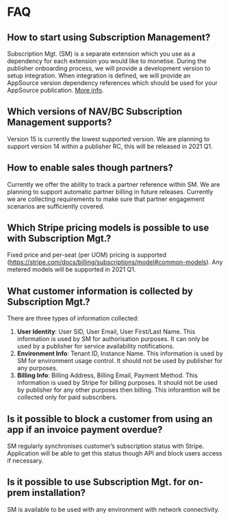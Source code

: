 # FAQ

## How to start using Subscription Management? 
Subscription Mgt. (SM) is a separate extension which you use as a dependency for each extension you would like to monetise. During the publisher onboarding process, we will provide a development version to setup integration. When integration is defined, we will provide an AppSource version dependency references which should be used for your AppSource publication. [More info](./GettingStarted.md).
## Which versions of NAV/BC Subscription Management supports? 
Version 15 is currently the lowest supported version. We are planning to support version 14 within a publisher RC, this will be released in 2021 Q1. 
## How to enable sales though partners? 
Currently we offer the ability to track a partner reference within SM. We are planning to support automatic partner billing in future releases. Currently we are collecting requirements to make sure that partner engagement scenarios are sufficiently covered. 
## Which Stripe pricing models is possible to use with Subscription Mgt.? 
Fixed price and per-seat (per UOM) pricing is supported (https://stripe.com/docs/billing/subscriptions/model#common-models). Any metered models will be supported in 2021 Q1. 
## What customer information is collected by Subscription Mgt.? 
There are three types of information collected: 
1.	**User Identity**: User SID, User Email, User First/Last Name. This information is used by SM for authorisation purposes. It can only be used by a publisher for service availability notifications. 
2.	**Environment Info**: Tenant ID, Instance Name. This information is used by SM for environment usage control. It should not be used by publisher for any purposes. 
3.	**Billing Info**: Billing Address, Billing Email, Payment Method. This information is used by Stripe for billing purposes. It should not be used by publisher for any other purposes then billing. This inforamtion will be collected only for paid subscribers.
## Is it possible to block a customer from using an app if an invoice payment overdue? 
SM regularly synchronises customer’s subscription status with Stripe. Application will be able to get this status though API and block users access if necessary. 
## Is it possible to use Subscription Mgt. for on-prem installation? 
SM is available to be used with any environment with network connectivity.


